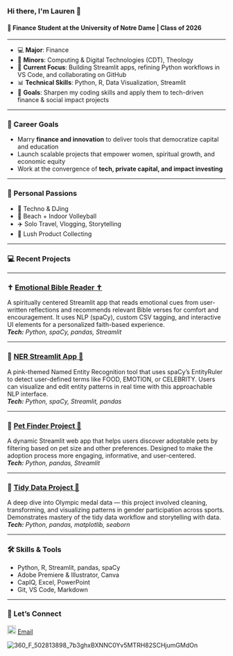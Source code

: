 ### Hi there, I'm Lauren 👋

#### 📍 Finance Student at the University of Notre Dame | Class of 2026

---

- 💻 **Major**: Finance  
- 🔧 **Minors**: Computing & Digital Technologies (CDT), Theology  
- 🧠 **Current Focus**: Building Streamlit apps, refining Python workflows in VS Code, and collaborating on GitHub  
- 📊 **Technical Skills**: Python, R, Data Visualization, Streamlit  
- 🎯 **Goals**: Sharpen my coding skills and apply them to tech-driven finance & social impact projects  

---

### 🎯 Career Goals
- Marry **finance and innovation** to deliver tools that democratize capital and education  
- Launch scalable projects that empower women, spiritual growth, and economic equity  
- Work at the convergence of **tech, private capital, and impact investing**

---

### 💫 Personal Passions
- 💃 Techno & DJing  
- 🏐 Beach + Indoor Volleyball  
- ✈️ Solo Travel, Vlogging, Storytelling  
- 🍃 Lush Product Collecting
  
---
### 💻 Recent Projects

---

### ✝️ [Emotional Bible Reader ✝️](#-emotional-bible-verse-reader)
A spiritually centered Streamlit app that reads emotional cues from user-written reflections and recommends relevant Bible verses for comfort and encouragement. It uses NLP (spaCy), custom CSV tagging, and interactive UI elements for a personalized faith-based experience.  
_**Tech:** Python, spaCy, pandas, Streamlit_

---

### 💖 [NER Streamlit App 💖](#-ner-streamlit-app)
A pink-themed Named Entity Recognition tool that uses spaCy’s EntityRuler to detect user-defined terms like FOOD, EMOTION, or CELEBRITY. Users can visualize and edit entity patterns in real time with this approachable NLP interface.  
_**Tech:** Python, spaCy, Streamlit, pandas_

---

### 🐾 [Pet Finder Project 🐾](#-pet-finder-project)
A dynamic Streamlit web app that helps users discover adoptable pets by filtering based on pet size and other preferences. Designed to make the adoption process more engaging, informative, and user-centered.  
_**Tech:** Python, pandas, Streamlit_

---

### 🧹 [Tidy Data Project 🧹](#-tidy-data-project)
A deep dive into Olympic medal data — this project involved cleaning, transforming, and visualizing patterns in gender participation across sports. Demonstrates mastery of the tidy data workflow and storytelling with data.  
_**Tech:** Python, pandas, matplotlib, seaborn_

---

### 🛠️ Skills & Tools
- Python, R, Streamlit, pandas, spaCy  
- Adobe Premiere & Illustrator, Canva  
- CapIQ, Excel, PowerPoint  
- Git, VS Code, Markdown  

 ---

### 🤝 Let’s Connect  

[<img src="https://cdn.jsdelivr.net/npm/simple-icons@v3/icons/linkedin.svg" width="20px" alt="LinkedIn" />](https://www.linkedin.com/in/lauren-riffe)
[Email](mailto:lriffe@nd.edu)

![360\_F\_502813898\_7b3ghxBXNNC0Yv5MTRH82SCHjumGMdOn](https://github.com/user-attachments/assets/1fedc553-8436-467d-93e3-2f9cdf5728bd)
